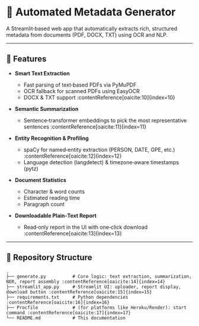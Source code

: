 # 📄 Automated Metadata Generator

A Streamlit‑based web app that automatically extracts rich, structured metadata from documents (PDF, DOCX, TXT) using OCR and NLP.

---

## 🚀 Features

- **Smart Text Extraction**  
  - Fast parsing of text‑based PDFs via PyMuPDF  
  - OCR fallback for scanned PDFs using EasyOCR  
  - DOCX & TXT support :contentReference[oaicite:10]{index=10}  

- **Semantic Summarization**  
  - Sentence‑transformer embeddings to pick the most representative sentences :contentReference[oaicite:11]{index=11}  

- **Entity Recognition & Profiling**  
  - spaCy for named‑entity extraction (PERSON, DATE, GPE, etc.) :contentReference[oaicite:12]{index=12}  
  - Language detection (langdetect) & timezone‑aware timestamps (pytz)  

- **Document Statistics**  
  - Character & word counts  
  - Estimated reading time  
  - Paragraph count  

- **Downloadable Plain‑Text Report**  
  - Read‑only report in the UI with one‑click download :contentReference[oaicite:13]{index=13}  

---

## 📁 Repository Structure

```text
.
├── generate.py          # Core logic: text extraction, summarization, NER, report assembly :contentReference[oaicite:14]{index=14}  
├── streamlit_app.py     # Streamlit UI: uploader, report display, download button :contentReference[oaicite:15]{index=15}  
├── requirements.txt     # Python dependencies :contentReference[oaicite:16]{index=16}  
├── Procfile             # (for platforms like Heroku/Render): start command :contentReference[oaicite:17]{index=17}  
└── README.md            # This documentation  
